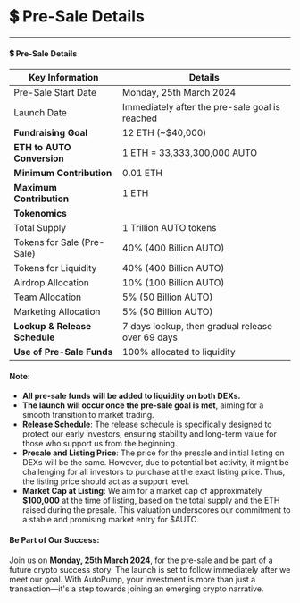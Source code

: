 # 💲 Pre-Sale Details

***

#### 💲 Pre-Sale Details

| **Key Information**           | **Details**                                      |
| ----------------------------- | ------------------------------------------------ |
| Pre-Sale Start Date           | Monday, 25th March 2024                          |
| Launch Date                   | Immediately after the pre-sale goal is reached   |
| **Fundraising Goal**          | 12 ETH (\~$40,000)                               |
| **ETH to AUTO Conversion**    | 1 ETH = 33,333,300,000 AUTO                      |
| **Minimum Contribution**      | 0.01 ETH                                         |
| **Maximum Contribution**      | 1 ETH                                            |
| **Tokenomics**                |                                                  |
| Total Supply                  | 1 Trillion AUTO tokens                           |
| Tokens for Sale (Pre-Sale)    | 40% (400 Billion AUTO)                           |
| Tokens for Liquidity          | 40% (400 Billion AUTO)                           |
| Airdrop Allocation            | 10% (100 Billion AUTO)                           |
| Team Allocation               | 5% (50 Billion AUTO)                             |
| Marketing Allocation          | 5% (50 Billion AUTO)                             |
| **Lockup & Release Schedule** | 7 days lockup, then gradual release over 69 days |
| **Use of Pre-Sale Funds**     | 100% allocated to liquidity                      |

#### Note:

* **All pre-sale funds will be added to liquidity on both DEXs.**
* **The launch will occur once the pre-sale goal is met**, aiming for a smooth transition to market trading.
* **Release Schedule**: The release schedule is specifically designed to protect our early investors, ensuring stability and long-term value for those who support us from the beginning.
* **Presale and Listing Price**: The price for the presale and initial listing on DEXs will be the same. However, due to potential bot activity, it might be challenging for all investors to purchase at the exact listing price. Thus, the listing price should act as a support level.
* **Market Cap at Listing**: We aim for a market cap of approximately **$100,000** at the time of listing, based on the total supply and the ETH raised during the presale. This valuation underscores our commitment to a stable and promising market entry for $AUTO.

#### Be Part of Our Success:

Join us on **Monday, 25th March 2024**, for the pre-sale and be part of a future crypto success story. The launch is set to follow immediately after we meet our goal. With AutoPump, your investment is more than just a transaction—it's a step towards joining an emerging crypto narrative.

